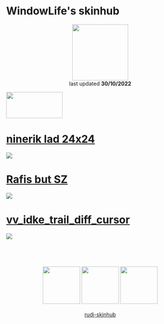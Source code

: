 # WindowLife's skinhub
<p align="center">
<a href="https://osu.ppy.sh/users/4108547">
  <img src="https://a.ppy.sh/4108547"  
       width="150"
       height="150"></a>
<br>
last updated <b>30/10/2022</b>
</p>

<a href="https://i.imgur.com/o0kMf8Y.png">
<img src="https://i.imgur.com/o0kMf8Y.png"
       width="151" 
       height="70"/></a>

# [ninerik lad 24x24](https://github.com/rudj-skinhub/woal/raw/tyfh/player/windowlife/ninerik%20lad%2024x24.osk)
[![](https://i.imgur.com/mYcqwVq.png)](https://github.com/rudj-skinhub/woal/raw/tyfh/player/windowlife/ninerik%20lad%2024x24.osk)

# [Rafis but SZ](https://github.com/rudj-skinhub/woal/raw/tyfh/player/windowlife/Rafis%20but%20SZ.osk)
[![](https://i.imgur.com/yCR4SK9.png)](https://github.com/rudj-skinhub/woal/raw/tyfh/player/windowlife/Rafis%20but%20SZ.osk)

# [vv_idke_trail_diff_cursor](https://github.com/rudj-skinhub/woal/raw/tyfh/player/windowlife/vv_idke_trail_diff_cursor.osk)
[![](https://i.imgur.com/DN5ZNTn.jpg)](https://github.com/rudj-skinhub/woal/raw/tyfh/player/windowlife/vv_idke_trail_diff_cursor.osk)

#
<p align="center">
  <br></br>
  <a href="https://www.twitch.tv/windowlife">
  <img src="https://i.imgur.com/HM030lk.png" 
       width="100" 
       height="100"></a>
  <a href="https://www.youtube.com/channel/UCr9Yg0ALj6xHFwX5dZAmgbQ">
  <img src="https://i.imgur.com/YWbDUUy.png"  
       width="100" 
       height="100"></a>
  <a href="https://twitter.com/windowlifeosu">
  <img src="https://i.imgur.com/PUQ5uWf.png" 
       width="100" 
       height="100"></a>
  <br></br>
  <a href="README.md">rudj-skinhub</a>
 </p>
